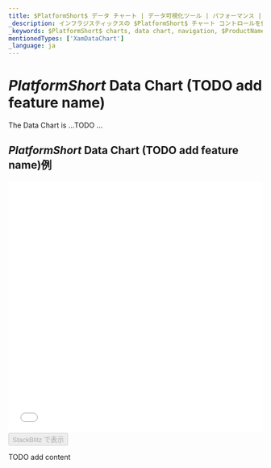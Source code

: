 ```yaml
---
title: $PlatformShort$ データ チャート | データ可視化ツール | パフォーマンス | インフラジスティックス
_description: インフラジスティックスの $PlatformShort$ チャート コントロールを使用して数百万のデータ ポイントを超高速でレンダリングします。$ProductName$ グラフの高パフォーマンスをお試しください!
_keywords: $PlatformShort$ charts, data chart, navigation, $ProductName$, Infragistics, $PlatformShort$ チャート, データ チャート, パフォーマンス, インフラジスティックス
mentionedTypes: ['XamDataChart']
_language: ja
---
```

# $PlatformShort$ Data Chart (TODO add feature name)

The Data Chart is ...TODO ...

## $PlatformShort$ Data Chart (TODO add feature name)例

<div class="sample-container loading" style="height: 500px">
    <iframe id="data-chart-chart-performance-iframe" src='{environment:dvDemosBaseUrl}/charts/data-chart-chart-performance' width="100%" height="100%" seamless frameBorder="0" onload="onXPlatSampleIframeContentLoaded(this);" alt="$PlatformShort$ Data Chart (TODO add feature name)例"></iframe>
</div>
<div>
    <button data-localize="stackblitz" disabled class="stackblitz-btn" data-iframe-id="data-chart-overview-iframe" data-demos-base-url="{environment:dvDemosBaseUrl}">StackBlitz で表示
    </button>
<sample-button src="charts/data-chart/chart-performance"></sample-button>

</div>

<div class="divider--half"></div>


TODO add content
